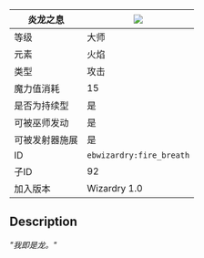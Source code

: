 | 炎龙之息 |![](https://github.com/Electroblob77/Wizardry/blob/1.12.2/src/main/resources/assets/ebwizardry/textures/spells/fire_breath.png)|
|---|---|
| 等级 | 大师 |
| 元素 | 火焰 |
| 类型 | 攻击 |
| 魔力值消耗 | 15 |
| 是否为持续型 | 是 |
| 可被巫师发动 | 是 |
| 可被发射器施展 | 是 |
| ID | `ebwizardry:fire_breath` |
| 子ID | 92 |
| 加入版本 | Wizardry 1.0 |
## Description
_"我即是龙。"_
